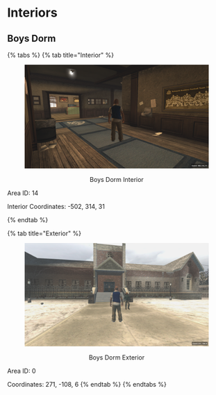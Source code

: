 # Interiors

## **Boys Dorm**

{% tabs %}
{% tab title="Interior" %}
<div align="center">

<figure><img src=".gitbook/assets/Bully 9_25_2023 9_55_44 PM.png" alt="" width="563"><figcaption><p>Boys Dorm Interior</p></figcaption></figure>

</div>

Area ID: 14

Interior Coordinates:  -502, 314, 31


{% endtab %}

{% tab title="Exterior" %}
<div align="center">

<figure><img src=".gitbook/assets/Bully 9_25_2023 9_59_06 PM.png" alt="" width="563"><figcaption><p>Boys Dorm Exterior</p></figcaption></figure>

</div>

Area ID: 0

Coordinates: 271, -108, 6
{% endtab %}
{% endtabs %}

